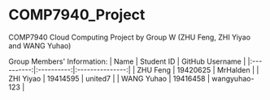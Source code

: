 # COMP7940_Project
COMP7940 Cloud Computing Project by Group W (ZHU Feng, ZHI Yiyao and WANG Yuhao)

Group Members' Information:
|    Name    | Student ID | GitHub Username |
|:----------:|:----------:|:---------------:|
|  ZHU Feng  |  19420625  |     MrHalden    |
|  ZHI Yiyao |  19414595  |     united7     |
| WANG Yuhao |  19416458  |  wangyuhao-123  |
